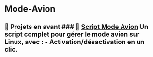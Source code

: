 # Mode-Avion
## 📂 Projets en avant ### 🔧 [Script Mode Avion](https://github.com/nearofly/Mode-Avion) Un script complet pour gérer le mode avion sur Linux, avec : - Activation/désactivation en un clic.
